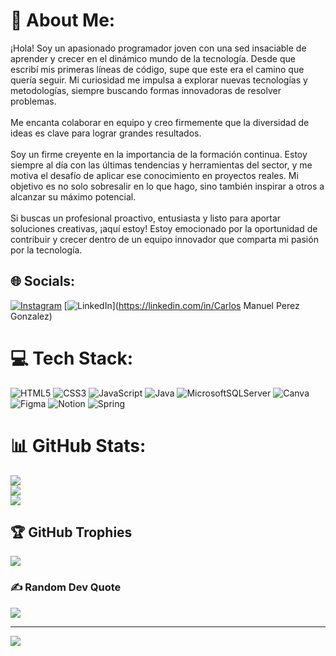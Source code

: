 # 💫 About Me:
¡Hola! Soy un apasionado programador joven con una sed insaciable de aprender y crecer en el dinámico mundo de la tecnología. Desde que escribí mis primeras líneas de código, supe que este era el camino que quería seguir. Mi curiosidad me impulsa a explorar nuevas tecnologías y metodologías, siempre buscando formas innovadoras de resolver problemas.<br><br>Me encanta colaborar en equipo y creo firmemente que la diversidad de ideas es clave para lograr grandes resultados.<br><br>Soy un firme creyente en la importancia de la formación continua. Estoy siempre al día con las últimas tendencias y herramientas del sector, y me motiva el desafío de aplicar ese conocimiento en proyectos reales. Mi objetivo es no solo sobresalir en lo que hago, sino también inspirar a otros a alcanzar su máximo potencial.<br><br>Si buscas un profesional proactivo, entusiasta y listo para aportar soluciones creativas, ¡aquí estoy! Estoy emocionado por la oportunidad de contribuir y crecer dentro de un equipo innovador que comparta mi pasión por la tecnología.


## 🌐 Socials:
[![Instagram](https://img.shields.io/badge/Instagram-%23E4405F.svg?logo=Instagram&logoColor=white)](https://instagram.com/carlinhos0447xd) [![LinkedIn](https://img.shields.io/badge/LinkedIn-%230077B5.svg?logo=linkedin&logoColor=white)](https://linkedin.com/in/Carlos Manuel Perez Gonzalez) 

# 💻 Tech Stack:
![HTML5](https://img.shields.io/badge/html5-%23E34F26.svg?style=for-the-badge&logo=html5&logoColor=white) ![CSS3](https://img.shields.io/badge/css3-%231572B6.svg?style=for-the-badge&logo=css3&logoColor=white) ![JavaScript](https://img.shields.io/badge/javascript-%23323330.svg?style=for-the-badge&logo=javascript&logoColor=%23F7DF1E) ![Java](https://img.shields.io/badge/java-%23ED8B00.svg?style=for-the-badge&logo=openjdk&logoColor=white) ![MicrosoftSQLServer](https://img.shields.io/badge/Microsoft%20SQL%20Server-CC2927?style=for-the-badge&logo=microsoft%20sql%20server&logoColor=white) ![Canva](https://img.shields.io/badge/Canva-%2300C4CC.svg?style=for-the-badge&logo=Canva&logoColor=white) ![Figma](https://img.shields.io/badge/figma-%23F24E1E.svg?style=for-the-badge&logo=figma&logoColor=white) ![Notion](https://img.shields.io/badge/Notion-%23000000.svg?style=for-the-badge&logo=notion&logoColor=white) ![Spring](https://img.shields.io/badge/spring-%236DB33F.svg?style=for-the-badge&logo=spring&logoColor=white)
# 📊 GitHub Stats:
![](https://github-readme-stats.vercel.app/api?username=Carlinhos0447XD&theme=dark&hide_border=false&include_all_commits=false&count_private=false)<br/>
![](https://github-readme-streak-stats.herokuapp.com/?user=Carlinhos0447XD&theme=dark&hide_border=false)<br/>
![](https://github-readme-stats.vercel.app/api/top-langs/?username=Carlinhos0447XD&theme=dark&hide_border=false&include_all_commits=false&count_private=false&layout=compact)

## 🏆 GitHub Trophies
![](https://github-profile-trophy.vercel.app/?username=Carlinhos0447XD&theme=radical&no-frame=false&no-bg=true&margin-w=4)

### ✍️ Random Dev Quote
![](https://quotes-github-readme.vercel.app/api?type=vetical&theme=radical)

---
[![](https://visitcount.itsvg.in/api?id=Carlinhos0447XD&icon=0&color=0)](https://visitcount.itsvg.in)

<!-- Proudly created with GPRM ( https://gprm.itsvg.in ) -->
